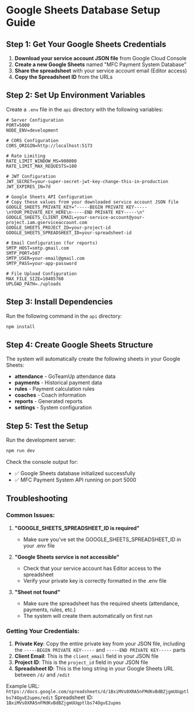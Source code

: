 # Google Sheets Database Setup Guide

## Step 1: Get Your Google Sheets Credentials

1. **Download your service account JSON file** from Google Cloud Console
2. **Create a new Google Sheets** named "MFC Payment System Database"
3. **Share the spreadsheet** with your service account email (Editor access)
4. **Copy the Spreadsheet ID** from the URLs

## Step 2: Set Up Environment Variables

Create a `.env` file in the `api` directory with the following variables:

```env
# Server Configuration
PORT=5000
NODE_ENV=development

# CORS Configuration
CORS_ORIGIN=http://localhost:5173

# Rate Limiting
RATE_LIMIT_WINDOW_MS=900000
RATE_LIMIT_MAX_REQUESTS=100

# JWT Configuration
JWT_SECRET=your-super-secret-jwt-key-change-this-in-production
JWT_EXPIRES_IN=7d

# Google Sheets API Configuration
# Copy these values from your downloaded service account JSON file
GOOGLE_SHEETS_PRIVATE_KEY="-----BEGIN PRIVATE KEY-----\nYOUR_PRIVATE_KEY_HERE\n-----END PRIVATE KEY-----\n"
GOOGLE_SHEETS_CLIENT_EMAIL=your-service-account@your-project.iam.gserviceaccount.com
GOOGLE_SHEETS_PROJECT_ID=your-project-id
GOOGLE_SHEETS_SPREADSHEET_ID=your-spreadsheet-id

# Email Configuration (for reports)
SMTP_HOST=smtp.gmail.com
SMTP_PORT=587
SMTP_USER=your-email@gmail.com
SMTP_PASS=your-app-password

# File Upload Configuration
MAX_FILE_SIZE=10485760
UPLOAD_PATH=./uploads
```

## Step 3: Install Dependencies

Run the following command in the `api` directory:

```bash
npm install
```

## Step 4: Create Google Sheets Structure

The system will automatically create the following sheets in your Google Sheets:

- **attendance** - GoTeamUp attendance data
- **payments** - Historical payment data
- **rules** - Payment calculation rules
- **coaches** - Coach information
- **reports** - Generated reports
- **settings** - System configuration

## Step 5: Test the Setup

Run the development server:

```bash
npm run dev
```

Check the console output for:
- ✅ Google Sheets database initialized successfully
- ✅ MFC Payment System API running on port 5000

## Troubleshooting

### Common Issues:

1. **"GOOGLE_SHEETS_SPREADSHEET_ID is required"**
   - Make sure you've set the GOOGLE_SHEETS_SPREADSHEET_ID in your .env file

2. **"Google Sheets service is not accessible"**
   - Check that your service account has Editor access to the spreadsheet
   - Verify your private key is correctly formatted in the .env file

3. **"Sheet not found"**
   - Make sure the spreadsheet has the required sheets (attendance, payments, rules, etc.)
   - The system will create them automatically on first run

### Getting Your Credentials:

1. **Private Key**: Copy the entire private key from your JSON file, including the `-----BEGIN PRIVATE KEY-----` and `-----END PRIVATE KEY-----` parts
2. **Client Email**: This is the `client_email` field in your JSON file
3. **Project ID**: This is the `project_id` field in your JSON file
4. **Spreadsheet ID**: This is the long string in your Google Sheets URL between `/d/` and `/edit`

Example URL: `https://docs.google.com/spreadsheets/d/1BxiMVs0XRA5nFMdKvBdBZjgmUUqptlbs74OgvE2upms/edit`
Spreadsheet ID: `1BxiMVs0XRA5nFMdKvBdBZjgmUUqptlbs74OgvE2upms` 
